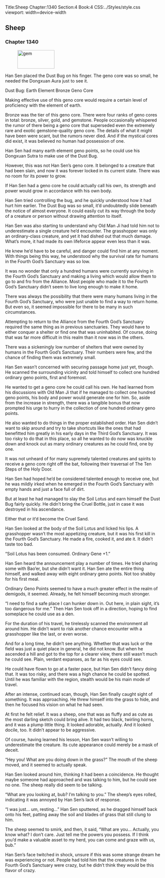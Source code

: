 Title:Sheep 
Chapter:1340 
Section:4 
Book:4 
CSS:../Styles/style.css 
viewport: width=device-width
  
## Sheep
### Chapter 1340 
<figure>
	<img src="../Images/gem.gif" alt="gem" id="gem" width="120" height="60" />
</figure>
  

  
  Han Sen placed the Dust Bug on his finger. The geno core was so small, he needed the Dongxuan Aura just to see it.

Dust Bug: Earth Element Bronze Geno Core

Making effective use of this geno core would require a certain level of proficiency with the element of earth.

Bronze was the tier of this geno core. There were four ranks of geno cores in total: bronze, silver, gold, and gemstone. People occasionally whispered the rumor of there being a geno core that superseded even the extremely rare and exotic gemstone-quality geno core. The details of what it might have been were scant, but the rumors never died. And if the mystical cores did exist, it was believed no human had possession of one.

Han Sen had many earth element geno points, so he could use his Dongxuan Sutra to make use of the Dust Bug.

However, this was not Han Sen’s geno core. It belonged to a creature that had been slain, and now it was forever locked in its current state. There was no room for its power to grow.

If Han Sen had a geno core he could actually call his own, its strength and power would grow in accordance with his own body.

Han Sen tried controlling the bug, and he quickly understood how it had hurt him earlier. The Dust Bug was so small, it’d undoubtedly slide beneath the notice of almost everyone. It could easily cut its way through the body of a creature or person without drawing attention to itself.

Han Sen was also starting to understand why Old Man Ji had told him not to underestimate a single creature he’d encounter. The grasshopper was only an ordinary-class creature, and yet it had dished out that much damage. What’s more, it had made its own lifeforce appear even less than it was.

He knew he’d have to be careful, and danger could find him at any moment. With things being this way, he understood why the survival rate for humans in the Fourth God’s Sanctuary was so low.

It was no wonder that only a hundred humans were currently surviving in the Fourth God’s Sanctuary and making a living which would allow them to go to and fro from the Alliance. Most people who made it to the Fourth God’s Sanctuary didn’t seem to live long enough to make it home.

There was always the possibility that there were many humans living in the Fourth God’s Sanctuary, who were just unable to find a way to return home. But even so, it seemed impossible for there to be many in such circumstances.

Attempting to return to the Alliance from the Fourth God’s Sanctuary required the same thing as in previous sanctuaries. They would have to either conquer a shelter or find one that was uninhabited. Of course, doing that was far more difficult in this realm than it now was in the others.

There was a sickeningly low number of shelters that were owned by humans in the Fourth God’s Sanctuary. Their numbers were few, and the chance of finding them was extremely small.

Han Sen wasn’t concerned with securing passage home just yet, though. He scanned the surrounding vicinity and told himself to collect one hundred ordinary geno points, first and foremost.

He wanted to get a geno core he could call his own. He had learned from his discussions with Old Man Ji that if he managed to collect one hundred geno points, his body and power would generate one for him. So, aside from the increase in strength, there was a tangible bonus that now prompted his urge to hurry in the collection of one hundred ordinary geno points.

He also wanted to do things in the proper established order. Han Sen didn’t want to skip around and try to take shortcuts like the ones that had benefitted him greatly in his early days in the Third God’s Sanctuary. It was too risky to do that in this place, so all he wanted to do now was knuckle down and knock out as many ordinary creatures as he could find, one by one.

It was not unheard of for many supremely talented creatures and spirits to receive a geno core right off the bat, following their traversal of The Ten Steps of the Holy Door.

Han Sen had hoped he’d be considered talented enough to receive one, but he was mildly irked when he emerged in the Fourth God’s Sanctuary with empty hands and just a face full of dirt.

But at least he had managed to slay the Soil Lotus and earn himself the Dust Bug fairly quickly. He didn’t bring the Cruel Bottle, just in case it was destroyed in his ascendance.

Either that or it’d become the Cruel Sand.

Han Sen looked at the body of the Soil Lotus and licked his lips. A grasshopper wasn’t the most appetizing creature, but it was his first kill in the Fourth God’s Sanctuary. He made a fire, cooked it, and ate it. It didn’t taste too bad.

“Soil Lotus has been consumed. Ordinary Gene +1.”

Han Sen heard the announcement play a number of times. He tried sharing some with Bao’er, but she didn’t want it. Han Sen ate the entire thing himself, and walked away with eight ordinary geno points. Not too shabby for his first meal.

Ordinary Geno Points seemed to have a much greater effect in the realm of demigods, it seemed. Already, he felt himself becoming much stronger.

“I need to find a safe place I can hunker down in. Out here, in plain sight, it’s too dangerous for me.” Then Han Sen took off in a direction, hoping to find someplace he could use as a den.

For the duration of his travel, he tirelessly scanned the environment all around him. He didn’t want to risk another chance encounter with a grasshopper like the last, or even worse.

And for a long time, he didn’t see anything. Whether that was luck or the field was just a quiet place in general, he did not know. But when he ascended a hill and got to the top for a clearer view, there still wasn’t much he could see. Plain, verdant expanses, as far as his eyes could see.

He could have flown to go at a faster pace, but Han Sen didn’t fancy doing that. It was too risky, and there was a high chance he could be spotted. Until he was familiar with the region, stealth would be his main mode of travel.

After an intense, continued scan, though, Han Sen finally caught sight of something. It was approaching. He threw himself into the grass to hide, and then he focused his vision on what he had seen.

At first he felt relief. It was a sheep, one that was as fluffy and as cute as the most darling sketch could bring alive. It had two black, twirling horns, and it was a plump little thing. It looked adorable, actually. And it looked docile, too. It didn’t appear to be aggressive.

Of course, having learned his lesson, Han Sen wasn’t willing to underestimate the creature. Its cute appearance could merely be a mask of deceit.

“Hey you! What are you doing down in the grass?” The mouth of the sheep moved, and it seemed to actually speak.

Han Sen looked around him, thinking it had been a coincidence. He thought maybe someone had approached and was talking to him, but he could see no one. The sheep really did seem to be talking.

“What are you looking at, bub? I’m talking to you.” The sheep’s eyes rolled, indicating it was annoyed by Han Sen’s lack of response.

“I was just… um, resting…” Han Sen sputtered, as he dragged himself back onto his feet, patting away the soil and blades of grass that still clung to him.

The sheep seemed to smirk, and then, it said, “What are you… Actually, you know what? I don’t care. Just tell me the powers you possess. If I think you’d make a valuable asset to my herd, you can come and graze with us, bub.”

Han Sen’s face twitched in shock, unsure if this was some strange dream he was experiencing or not. People had told him that the creatures in the Fourth God’s Sanctuary were crazy, but he didn’t think they would be this flavor of crazy.
